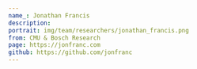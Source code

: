 ```yaml
---
name_: Jonathan Francis
description:
portrait: img/team/researchers/jonathan_francis.png
from: CMU & Bosch Research
page: https://jonfranc.com
github: https://github.com/jonfranc
---
```


